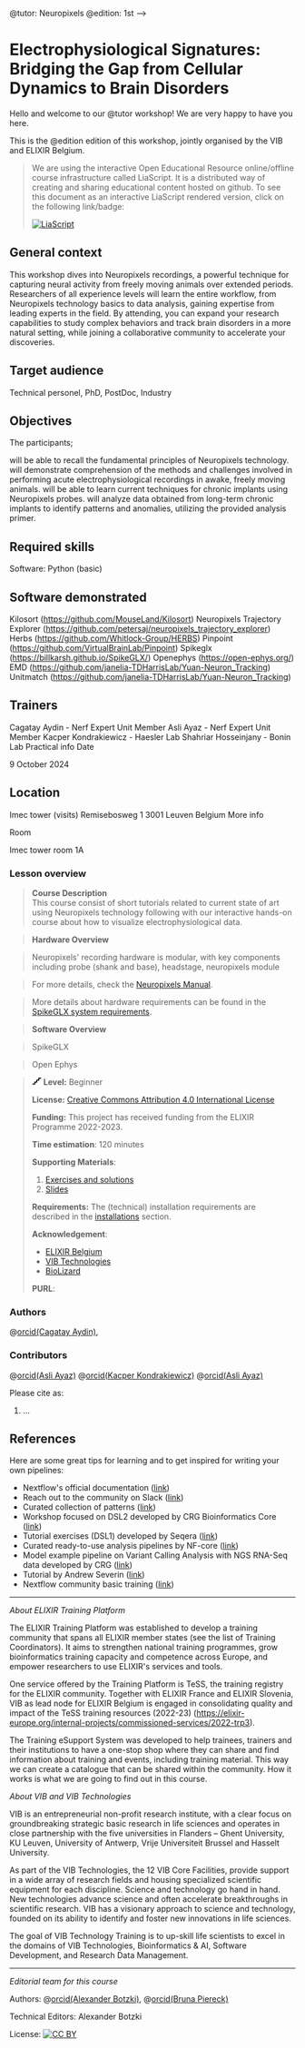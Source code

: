 <!--

author:   Cagatay Aydin
email:    training@vib.de
version:  1.0.0
language: en
narrator: UK English Female

icon:     https://vib.be/sites/vib.sites.vib.be/files/logo_VIB_noTagline.svg

comment:  This document shall provide an entire compendium and course on the
          development of Open-courSes with [LiaScript](https://LiaScript.github.io).
          As the language and the systems grows, also this document will be updated.
          Feel free to fork or copy it, translations are very welcome...

script:   https://cdn.jsdelivr.net/chartist.js/latest/chartist.min.js
          https://felixhao28.github.io/JSCPP/dist/JSCPP.es5.min.js

link:     https://cdn.jsdelivr.net/chartist.js/latest/chartist.min.css
link:     https://cdnjs.cloudflare.com/ajax/libs/animate.css/4.1.1/animate.min.css
link:     https://raw.githubusercontent.com/vibbits/material-liascript/master/img/org.css
link:     https://cdnjs.cloudflare.com/ajax/libs/font-awesome/5.11.2/css/all.min.css
link:     https://fonts.googleapis.com/css2?family=Saira+Condensed:wght@300&display=swap
link:     https://fonts.googleapis.com/css2?family=Open+Sans&display=swap
link:     https://raw.githubusercontent.com/vibbits/material-liascript/master/vib-styles.css

@orcid: [@0](@1)<!--class="orcid-logo-for-author-list"-->

@tutor: Neuropixels
@edition: 1st -->

# Electrophysiological Signatures: Bridging the Gap from Cellular Dynamics to Brain Disorders


<section>
Hello and welcome to our @tutor workshop! We are very happy to have you here.

This is the @edition edition of this workshop, jointly organised by the VIB and ELIXIR Belgium.

> We are using the interactive Open Educational Resource online/offline course infrastructure called LiaScript.
> It is a distributed way of creating and sharing educational content hosted on github.
> To see this document as an interactive LiaScript rendered version, click on the
> following link/badge:
>
> [![LiaScript](https://raw.githubusercontent.com/LiaScript/LiaScript/master/badges/course.svg)](https://liascript.github.io/course/?https://raw.githubusercontent.com/vibbits/brain-mosaic-course/main/README.md)

</section>

## General context
This workshop dives into Neuropixels recordings, a powerful technique for capturing neural activity from freely moving animals over extended periods. Researchers of all experience levels will learn the entire workflow, from Neuropixels technology basics to data analysis, gaining expertise from leading experts in the field. By attending, you can expand your research capabilities to study complex behaviors and track brain disorders in a more natural setting, while joining a collaborative community to accelerate your discoveries.

## Target audience

Technical personel, PhD, PostDoc, Industry

## Objectives

The participants;

will be able to recall the fundamental principles of Neuropixels technology.
will demonstrate comprehension of the methods and challenges involved in performing acute electrophysiological recordings in awake, freely moving animals.
will be able to learn current techniques for chronic implants using Neuropixels probes.
will analyze data obtained from long-term chronic implants to identify patterns and anomalies, utilizing the provided analysis primer.

## Required skills

Software: Python (basic)

## Software demonstrated

Kilosort (https://github.com/MouseLand/Kilosort)
Neuropixels Trajectory Explorer (https://github.com/petersaj/neuropixels_trajectory_explorer)
Herbs (https://github.com/Whitlock-Group/HERBS)
Pinpoint (https://github.com/VirtualBrainLab/Pinpoint)
Spikeglx (https://billkarsh.github.io/SpikeGLX/)
Openephys (https://open-ephys.org/)
EMD (https://github.com/janelia-TDHarrisLab/Yuan-Neuron_Tracking)
Unitmatch (https://github.com/janelia-TDHarrisLab/Yuan-Neuron_Tracking)

## Trainers
Cagatay Aydin - Nerf Expert Unit Member
Asli Ayaz - Nerf Expert Unit Member
Kacper Kondrakiewicz - Haesler Lab
Shahriar Hosseinjany - Bonin Lab
Practical info
Date

9 October 2024

## Location

Imec tower (visits)
Remisebosweg 1
3001 Leuven
Belgium
More info

Room

Imec tower room 1A






### Lesson overview

> <i class="fa fa-bookmark"></i> **Course Description**  
> This course consist of short tutorials related to current state of art using Neuropixels technology following with our interactive hands-on course about how to visualize electrophysiological data.

> <i class="fa fa-bookmark"></i> **Hardware Overview** 

> Neuropixels' recording hardware is modular, with key components including probe (shank and base), headstage, neuropixels module

> For more details, check the [Neuropixels Manual](https://www.neuropixels.org/_files/ugd/832f20_ba7f3e9e639b49809458cf64d76abdcc.pdf).

> More details about hardware requirements can be found in the [SpikeGLX system requirements](https://github.com/billkarsh/SpikeGLX/blob/master/Markdown/SystemRequirements_PXI.md).

> <i class="fa fa-bookmark"></i> **Software Overview** 

> SpikeGLX

> Open Ephys


> <svg xmlns="http://www.w3.org/2000/svg" height="14" width="16" viewBox="0 0 576 512"><!--!Font Awesome Free 6.5.1 by @fontawesome - https://fontawesome.com License - https://fontawesome.com/license/free Copyright 2023 Fonticons, Inc.--><path d="M384 64c0-17.7 14.3-32 32-32H544c17.7 0 32 14.3 32 32s-14.3 32-32 32H448v96c0 17.7-14.3 32-32 32H320v96c0 17.7-14.3 32-32 32H192v96c0 17.7-14.3 32-32 32H32c-17.7 0-32-14.3-32-32s14.3-32 32-32h96V320c0-17.7 14.3-32 32-32h96V192c0-17.7 14.3-32 32-32h96V64z"/></svg> **Level:** Beginner  
>
> <i class="fa fa-lock"></i> **License:** [Creative Commons Attribution 4.0 International  License](https://creativecommons.org/licenses/by/4.0/)
>
> <i class="fa fa-money-bill"></i> **Funding:** This project has received funding from the ELIXIR Programme 2022-2023.
>
> <i class="fa fa-hourglass"></i> **Time estimation**: 120 minutes
>
> <i class="fa fa-envelope-open-text"></i> **Supporting Materials**:
>
>  1. [Exercises and solutions](https://github.com/vibbits/nextflow-workshop)
>  2. [Slides]()  
>
> <i class="fa fa-asterisk"></i> **Requirements:** The (technical) installation requirements are described in the [installations](https://vibbits-nextflow-workshop.readthedocs.io/en/latest/installations.html) section.
>
> <i class="fa fa-life-ring"></i> **Acknowledgement**:
>
> * [ELIXIR Belgium](https://www.elixir-belgium.org/)
> * [VIB Technologies](https://www.vib.be/)
> * [BioLizard](https://www.lizard.bio)
>
> <i class="fa fa-anchor"></i> **PURL**:  

### Authors

@[orcid(Cagatay Aydin)](https://orcid.org/0000-0002-7216-1079),

### Contributors

@[orcid(Asli Ayaz)](https://orcid.org/0000-0002-6276-2516)
@[orcid(Kacper Kondrakiewicz)](https://orcid.org/0000-0003-2600-1418)
@[orcid(Asli Ayaz)](https://orcid.org/0000-0003-4477-6620)


Please cite as:

  1. ...

## References

Here are some great tips for learning and to get inspired for writing your own pipelines:

- Nextflow's official documentation ([link](https://www.nextflow.io/docs/latest/index.html))
- Reach out to the community on Slack ([link](https://www.nextflow.io/slack-invite.html))
- Curated collection of patterns ([link](https://github.com/nextflow-io/patterns))
- Workshop focused on DSL2 developed by CRG Bioinformatics Core ([link](https://github.com/biocorecrg/ELIXIR_containers_nextflow))
- Tutorial exercises (DSL1) developed by Seqera ([link](https://github.com/seqeralabs/nextflow-tutorial))
- Curated ready-to-use analysis pipelines by NF-core ([link](https://nf-co.re/))
- Model example pipeline on Variant Calling Analysis with NGS RNA-Seq data developed by CRG ([link](https://github.com/CRG-CNAG/CalliNGS-NF))
- Tutorial by Andrew Severin ([link](https://bioinformaticsworkbook.org/dataAnalysis/nextflow/02_creatingAworkflow.html#gsc.tab=0))
- Nextflow community basic training ([link](https://training.nextflow.io/basic_training/))

--------------------------------------------

*About ELIXIR Training Platform*

The ELIXIR Training Platform was established to develop a training community that spans all ELIXIR member states (see the list of Training Coordinators). It aims to strengthen national training programmes, grow bioinformatics training capacity and competence across Europe, and empower researchers to use ELIXIR's services and tools.

One service offered by the Training Platform is TeSS, the training registry for the ELIXIR community. Together with ELIXIR France and ELIXIR Slovenia, VIB as lead node for ELIXIR Belgium is engaged in consolidating quality and impact of the TeSS training resources (2022-23) (https://elixir-europe.org/internal-projects/commissioned-services/2022-trp3).

The Training eSupport System was developed to help trainees, trainers and their institutions to have a one-stop shop where they can share and find information about training and events, including training material. This way we can create a catalogue that can be shared within the community. How it works is what we are going to find out in this course.

*About VIB and VIB Technologies*

VIB is an entrepreneurial non-profit research institute, with a clear focus on groundbreaking strategic basic research in life sciences and operates in close partnership with the five universities in Flanders – Ghent University, KU Leuven, University of Antwerp, Vrije Universiteit Brussel and Hasselt University.

As part of the VIB Technologies, the 12 VIB Core Facilities, provide support in a wide array of research fields and housing specialized scientific equipment for each discipline. Science and technology go hand in hand. New technologies advance science and often accelerate breakthroughs in scientific research. VIB has a visionary approach to science and technology, founded on its ability to identify and foster new innovations in life sciences.

The goal of VIB Technology Training is to up-skill life scientists to excel in the domains of VIB Technologies, Bioinformatics & AI, Software Development, and Research Data Management.

--------------------------------------------

*Editorial team for this course*

Authors: @[orcid(Alexander Botzki)](https://orcid.org/0000-0001-6691-4233), @[orcid(Bruna Piereck)](https://orcid.org/0000-0001-5958-0669)

Technical Editors: Alexander Botzki

License: [![CC BY](img/picture003.jpg)](http://creativecommons.org/licenses/by/4.0/)
